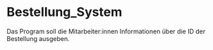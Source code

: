 # Bestellung_System

Das Program soll die Mitarbeiter:innen Informationen über die ID der Bestellung ausgeben.